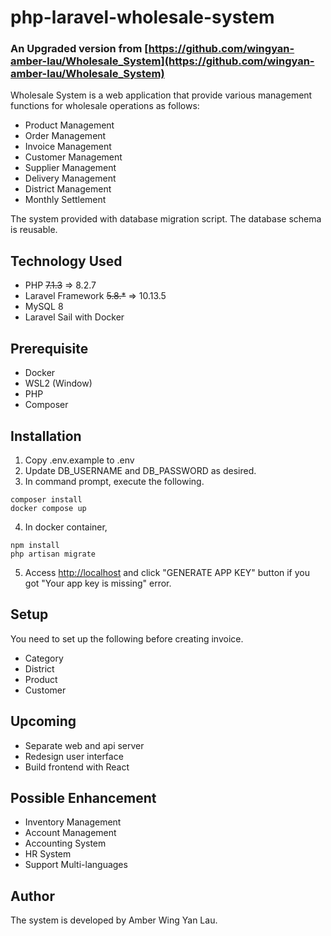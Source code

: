 # php-laravel-wholesale-system
### An Upgraded version from [https://github.com/wingyan-amber-lau/Wholesale_System](https://github.com/wingyan-amber-lau/Wholesale_System)

Wholesale System is a web application that provide various management functions for wholesale operations as follows:  

- Product Management
- Order Management
- Invoice Management
- Customer Management
- Supplier Management
- Delivery Management
- District Management
- Monthly Settlement 

The system provided with database migration script. The database schema is reusable.

## Technology Used 

- PHP ~~7.1.3~~ =>  8.2.7
- Laravel Framework ~~5.8.*~~ =>  10.13.5
- MySQL 8
- Laravel Sail with Docker 

## Prerequisite
- Docker
- WSL2 (Window)
- PHP
- Composer

## Installation

1. Copy .env.example to .env <br>
2. Update DB_USERNAME and DB_PASSWORD as desired.
3. In command prompt, execute the following.

``` 
composer install
docker compose up
```

4. In docker container,
```
npm install
php artisan migrate
```
5. Access [http://localhost](http://localhost) and click "GENERATE APP KEY" button if you got "Your app key is missing" error.
## Setup
You need to set up the following before creating invoice.
- Category
- District
- Product
- Customer
## Upcoming

- Separate web and api server
- Redesign user interface
- Build frontend with React

## Possible Enhancement

- Inventory Management
- Account Management
- Accounting System
- HR System
- Support Multi-languages


## Author

The system is developed by Amber Wing Yan Lau.
